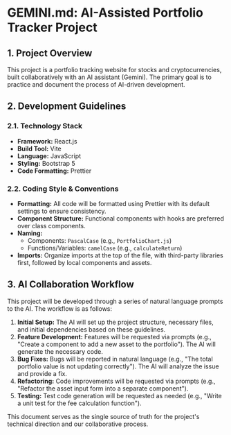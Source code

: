 # GEMINI.md: AI-Assisted Portfolio Tracker Project

## 1. Project Overview

This project is a portfolio tracking website for stocks and cryptocurrencies, built collaboratively with an AI assistant (Gemini). The primary goal is to practice and document the process of AI-driven development.

## 2. Development Guidelines

### 2.1. Technology Stack

*   **Framework:** React.js
*   **Build Tool:** Vite
*   **Language:** JavaScript
*   **Styling:** Bootstrap 5
*   **Code Formatting:** Prettier

### 2.2. Coding Style & Conventions

*   **Formatting:** All code will be formatted using Prettier with its default settings to ensure consistency.
*   **Component Structure:** Functional components with hooks are preferred over class components.
*   **Naming:**
    *   Components: `PascalCase` (e.g., `PortfolioChart.js`)
    *   Functions/Variables: `camelCase` (e.g., `calculateReturn`)
*   **Imports:** Organize imports at the top of the file, with third-party libraries first, followed by local components and assets.

## 3. AI Collaboration Workflow

This project will be developed through a series of natural language prompts to the AI. The workflow is as follows:

1.  **Initial Setup:** The AI will set up the project structure, necessary files, and initial dependencies based on these guidelines.
2.  **Feature Development:** Features will be requested via prompts (e.g., "Create a component to add a new asset to the portfolio"). The AI will generate the necessary code.
3.  **Bug Fixes:** Bugs will be reported in natural language (e.g., "The total portfolio value is not updating correctly"). The AI will analyze the issue and provide a fix.
4.  **Refactoring:** Code improvements will be requested via prompts (e.g., "Refactor the asset input form into a separate component").
5.  **Testing:** Test code generation will be requested as needed (e.g., "Write a unit test for the fee calculation function").

This document serves as the single source of truth for the project's technical direction and our collaborative process.
